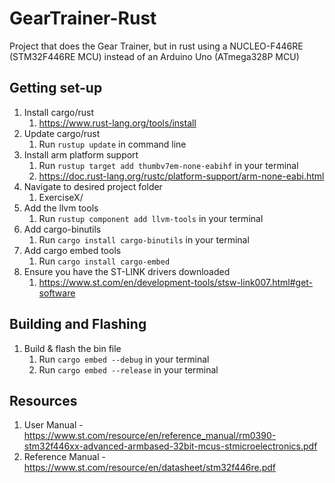 # GearTrainer-Rust

Project that does the Gear Trainer, but in rust using a NUCLEO-F446RE (STM32F446RE MCU) instead of an Arduino Uno (ATmega328P MCU)

## Getting set-up

1. Install cargo/rust
    1. https://www.rust-lang.org/tools/install
1. Update cargo/rust
    1. Run `rustup update` in command line
1. Install arm platform support
    1. Run `rustup target add thumbv7em-none-eabihf` in your terminal
    1. https://doc.rust-lang.org/rustc/platform-support/arm-none-eabi.html
1. Navigate to desired project folder
    1. ExerciseX/
1. Add the llvm tools
    1. Run `rustup component add llvm-tools` in your terminal
1.  Add cargo-binutils 
    1. Run `cargo install cargo-binutils` in your terminal
1. Add cargo embed tools
    1. Run `cargo install cargo-embed`
1. Ensure you have the ST-LINK drivers downloaded
    1. https://www.st.com/en/development-tools/stsw-link007.html#get-software

## Building and Flashing

1. Build & flash the bin file
    1. Run `cargo embed --debug` in your terminal
    1. Run `cargo embed --release` in your terminal


## Resources

1. User Manual - https://www.st.com/resource/en/reference_manual/rm0390-stm32f446xx-advanced-armbased-32bit-mcus-stmicroelectronics.pdf 
1. Reference Manual - https://www.st.com/resource/en/datasheet/stm32f446re.pdf 